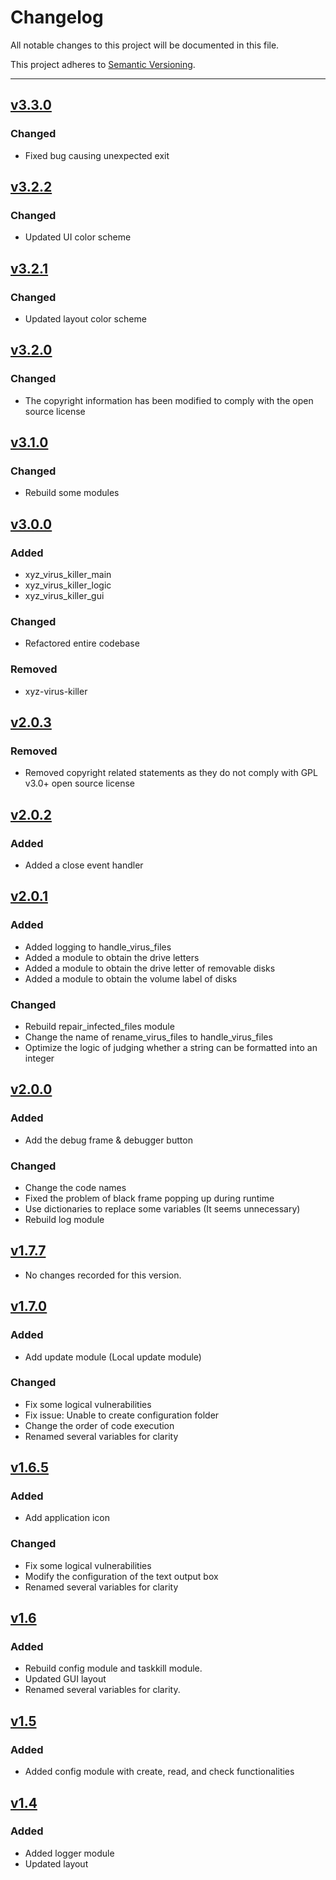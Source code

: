 # Changelog

All notable changes to this project will be documented in this file.

This project adheres to [Semantic Versioning](https://semver.org/spec/v2.0.0.html).

---

## [v3.3.0]

### Changed

- Fixed bug causing unexpected exit

## [v3.2.2]

### Changed

- Updated UI color scheme

## [v3.2.1]

### Changed

- Updated layout color scheme

## [v3.2.0]

### Changed

- The copyright information has been modified to comply with the open source license

## [v3.1.0]

### Changed

- Rebuild some modules

## [v3.0.0]

### Added

- xyz_virus_killer_main
- xyz_virus_killer_logic
- xyz_virus_killer_gui

### Changed

- Refactored entire codebase

### Removed

- xyz-virus-killer


## [v2.0.3]

### Removed

- Removed copyright related statements as they do not comply with GPL v3.0+ open source license

## [v2.0.2]

### Added 

- Added a close event handler

## [v2.0.1]

### Added 

- Added logging to handle_virus_files
- Added a module to obtain the drive letters
- Added a module to obtain the drive letter of removable disks
- Added a module to obtain the volume label of disks

### Changed

- Rebuild repair_infected_files module
- Change the name of rename_virus_files to handle_virus_files
- Optimize the logic of judging whether a string can be formatted into an integer

## [v2.0.0]

### Added 

- Add the debug frame & debugger button 

### Changed

- Change the code names
- Fixed the problem of black frame popping up during runtime
- Use dictionaries to replace some variables (It seems unnecessary)
- Rebuild log module

## [v1.7.7]

- No changes recorded for this version.

## [v1.7.0]

### Added 

- Add update module (Local update module)

### Changed

- Fix some logical vulnerabilities
- Fix issue: Unable to create configuration folder
- Change the order of code execution
- Renamed several variables for clarity

## [v1.6.5]

### Added 

- Add application icon

### Changed

- Fix some logical vulnerabilities
- Modify the configuration of the text output box
- Renamed several variables for clarity

## [v1.6]

### Added 

- Rebuild config module and taskkill module.
- Updated GUI layout
- Renamed several variables for clarity.

## [v1.5]

### Added 

- Added config module with create, read, and check functionalities

## [v1.4]

### Added 

- Added logger module
- Updated layout

[v1.4]: https://github.com/Errorsia/xyz-virus-killer/releases/tag/v1.4
[v1.5]: https://github.com/Errorsia/xyz-virus-killer/releases/tag/v1.5
[v1.6]: https://github.com/Errorsia/xyz-virus-killer/releases/tag/v1.6
[v1.6.5]: https://github.com/Errorsia/xyz-virus-killer/releases/tag/v1.6.5
[v1.7.0]: https://github.com/Errorsia/xyz-virus-killer/releases/tag/v1.7.0
[v1.7.7]: https://github.com/Errorsia/xyz-virus-killer/releases/tag/v1.7.7
[v2.0.0]: https://github.com/Errorsia/xyz-virus-killer/releases/tag/v2.0.0
[v2.0.1]: https://github.com/Errorsia/xyz-virus-killer/releases/tag/v2.0.1
[v2.0.2]: https://github.com/Errorsia/xyz-virus-killer/releases/tag/v2.0.2
[v2.0.3]: https://github.com/Errorsia/xyz-virus-killer/releases/tag/v2.0.3
[v3.0.0]: https://github.com/Errorsia/xyz-virus-killer/releases/tag/v3.0.0
[v3.1.0]: https://github.com/Errorsia/xyz-virus-killer/releases/tag/v3.1.0
[v3.2.0]: https://github.com/Errorsia/xyz-virus-killer/releases/tag/v3.2.0
[v3.2.1]: https://github.com/Errorsia/xyz-virus-killer/releases/tag/v3.2.1
[v3.2.2]: https://github.com/Errorsia/xyz-virus-killer/releases/tag/v3.2.2
[v3.3.0]: https://github.com/Errorsia/xyz-virus-killer/releases/tag/v3.3.0
